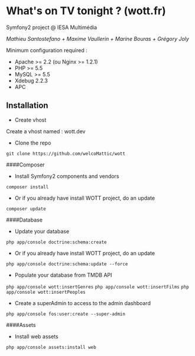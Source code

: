 What's on TV tonight ? (wott.fr)
====

Symfony2 project @ IESA Multimédia

*Mathieu Santostefano + Maxime Vaullerin + Marine Bouras + Grégory Joly*

Minimum configuration required :

- Apache >= 2.2 (ou Nginx >= 1.2.1)
- PHP >= 5.5
- MySQL >= 5.5
- Xdebug 2.2.3
- APC

## Installation

- Create vhost

Create a vhost named : wott.dev

- Clone the repo

```git clone https://github.com/welcoMattic/wott```

####Composer

- Install Symfony2 components and vendors

```composer install```

- Or if you already have install WOTT project, do an update

```composer update```

####Database

- Update your database

``` php app/console doctrine:schema:create ```

- Or if you already have install WOTT project, do an update

``` php app/console doctrine:schema:update --force ```

- Populate your database from TMDB API

``` php app/console wott:insertGenres ```
``` php app/console wott:insertFilms ```
``` php app/console wott:insertPeoples ```

- Create a superAdmin to access to the admin dashboard

``` php app/console fos:user:create --super-admin ```

####Assets

- Install web assets

``` php app/console assets:install web ```